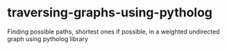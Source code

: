 # traversing-graphs-using-pytholog
Finding possible paths, shortest ones if possible, in a weighted undirected graph using pytholog library
